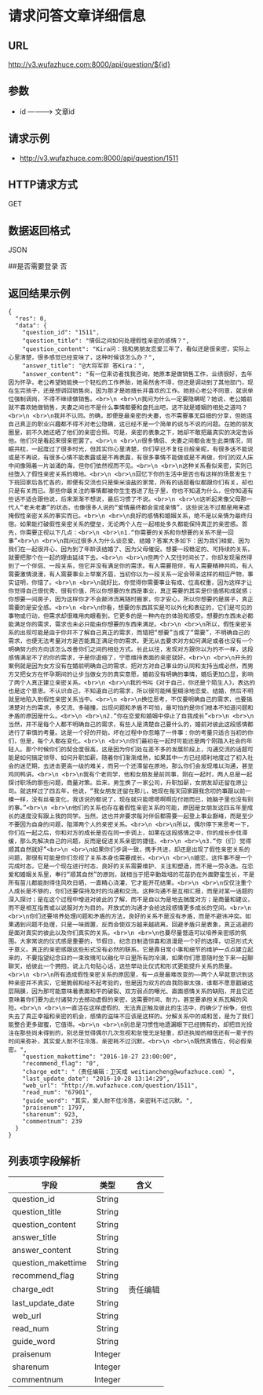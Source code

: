 
# 请求问答文章详细信息

## URL
http://v3.wufazhuce.com:8000/api/question/${id}

## 参数
+ id    ————>     文章id

## 请求示例
+ http://v3.wufazhuce.com:8000/api/question/1511

## HTTP请求方式
GET

## 数据返回格式
JSON

##是否需要登录
否

## 返回结果示例
```
{
  "res": 0,
  "data": {
    "question_id": "1511",
    "question_title": "情侣之间如何处理假性亲密的感情？",
    "question_content": "Kira问：我和男朋友恋爱三年了，看似还是很亲密，实际上心里清楚，很多感觉已经变味了，这种时候该怎么办？",
    "answer_title": "@大将军郭 答Kira：",
    "answer_content": "有一位来访者找我咨询，她原本是做销售工作，业绩很好，去年因为怀孕，老公希望她能换一个轻松的工作养胎，她虽然舍不得，但还是调动到了其他部门，现在生完孩子，还是想调回销售岗，因为那才是她擅长并喜欢的工作。她担心老公不同意，就说单位强制调岗，不得不继续做销售。<br>\n <br>\n我问为什么一定要隐瞒呢？她说，老公婚前就不喜欢她做销售，夫妻之间也不是什么事情都要和盘托出吧，这不就是婚姻的相处之道吗？<br>\n <br>\n我并不认同。的确，即便是最亲密的夫妻，也不需要事无巨细的分享，但她连自己真正的职业兴趣都不得不对老公隐瞒，这已经不是一个简单的说与不说的问题。在她的朋友圈里，前不久她还晒了他们的亲密合照。可是，亲密的表象之下，她却不敢把最真实的决定告诉他。他们只是看起来很亲密罢了。<br>\n <br>\n很多情侣、夫妻之间都会发生此类情况，同眠共枕，一起度过了很多时光，但其实你心里清楚，你们早已不复往日般亲昵，有很多话不能说或是不再说，有很多心情不能表露或是不再表露，有很多事情不能做或是不再做，你们的双人床中间像隔着一片汹涌的海，但你们依然视而不见。<br>\n <br>\n这种关系看似亲密，实则已经堕入了假性亲密关系的境地。<br>\n <br>\n回忆下你的生活中是否也有这样的场景发生？下班回家后各忙各的，即便有交流也只是柴米油盐的家常，所有的话题看似都跟你们有关，却也只是有关而已。那些你最关注的事情都被你生生吞进了肚子里，你也不知道为什么，但你知道有些话不适合跟他说，后来渐渐不想说，最后习惯了不说。<br>\n <br>\n这听起来像父母那一代人“老夫老妻”的状态，也像很多人说的“爱情最终都会变成亲情”，这些说法不过都是用来遮掩假性亲密关系的事实而已。<br>\n <br>\n良好的感情和婚姻关系，绝不是以亲情为最终归宿。如果能打破假性亲密关系的壁垒，无论两个人在一起相处多久都能保持真正的亲密感。首先，你需要正视以下几点：<br>\n <br>\n1.“你需要的关系和你想要的关系不是一回事”<br>\n <br>\n我问过很多人为什么谈恋爱、结婚？答案大多如下：因为我们相爱、因为我们在一起很开心、因为到了年龄该结婚了、因为父母催促。想要一段稳定的、可持续的关系，就要把那个在一起的理由延续下去。<br>\n <br>\n但两个人交往时间长了，你却发现虽然得到了一个伴侣、一段关系，但它并没有满足你的需求。有人需要陪伴，有人需要精神共鸣，有人需要激情浪漫，有人需要事业上举案齐眉，当初你以为一段关系一定会带来这样的相应产物，事实证明，你错了。<br>\n <br>\n就好比，你觉得你需要事业有成、位高权重，因为这样才让你觉得自己很优秀、很有价值，所以你想要的东西是事业，真正需要的其实是价值感和成就感；你想要一间房子，因为这样你才不会颠沛流离随时搬家，你才安心，所以你想要的是房子，真正需要的是安全感。<br>\n <br>\n你看，想要的东西其实是可以外化和表征的，它们是可见的事物或行动，但需求却很难用肉眼看到，它更多的是一种内在的体验和感受。想要的东西未必都能满足你的需求，需求也未必只能由你想要的东西来满足。<br>\n <br>\n所以，假性亲密关系的出现可能是由于你并不了解自己真正的需求，而错把“想要”当成了“需要”，不明确自己的需求，也便无法考量对方是否能真正满足你的需求，更无从去要求对方如何满足或者也没有一个明确努力的方向该怎么改善你们之间的相处方式。长此以往，发现对方跟你以为的不一样，这段感情满足不了的你的需求，于是你退缩了，宁愿维持表面的亲密就好。<br>\n <br>\n开头的案例就是因为女方没有在婚前明确自己的需求，把对方对自己事业的认同和支持当成必然，而男方又把女方在怀孕期间的让步当做女方的真实意愿，婚前没有明确的事情，婚后更加凸显，影响了两个人真正建立亲密关系。<br>\n <br>\n我的书叫《对于自己，你还是个陌生人》，表达的也是这个意思。不认识自己，不知道自己的需求，所以很可能稀里糊涂地恋爱、结婚，然后不明就里地陷入到假性亲密关系当中。<br>\n <br>\n换位思考，不仅要明确自己的需求，也要搞清楚对方的需求，多交流、多碰撞，出现问题和矛盾不可怕，最可怕的是你们根本不知道问题和矛盾的原因是什么。<br>\n <br>\n2.“你在恋爱和婚姻中停止了自我成长”<br>\n <br>\n当然，并不是每个人都不明确自己的需求，有些人是清楚自己要什么的，婚前对彼此这段感情都进行了审慎的考量。这是一个好的开始，坏在过程中你忽略了一件事：你的考量只适合当初的你们，但是，每个人都在变化。<br>\n <br>\n你们最初在一起时可能还是两个刚踏入社会的年轻人。那个时候你们的契合度很高，这是因为你们处在差不多的发展阶段上，沟通交流的话题可能是如何搞定领导、如何升职加薪。随着你们渐渐成熟，如果其中一方已经顺利地度过了初入社会的迷茫期，去进击更高一级的难关，而另一个还滞留在原地，那么你们会发现难以沟通，甚至鸡同鸭讲。<br>\n <br>\n我有个老同学，他和女朋友是前同事，刚在一起时，两人总是一起探讨职场的那些问题，商量对策。后来，男生换了一家公司，升职加薪，女朋友却还留在原公司。就这样过了四五年，他说，“我女朋友还留在那儿，她现在每天回家跟我念叨的事跟以前一模一样，没有丝毫变化，我该说的都说了，现在就只能嗯嗯啊啊应付她而已，她脑子里也没有别的事。”<br>\n <br>\n他们的关系也存在着假性亲密关系的可能，原因是女朋友这四五年里成长的速度没有跟上我的同学。当然，这也并非要求每对伴侣都需要一起登上事业巅峰，而是至少不要因为自身的问题，阻滞两个人的亲密关系。<br>\n <br>\n所以，偶尔停下来思考一下，你们在一起之后，你和对方的成长是否在同一步调上，如果在这段感情之中，你的成长步伐滞缓，那么先解决自己的问题，反而是促进关系亲密的捷径。<br>\n <br>\n3.“你（们）觉得顺其自然就好”<br>\n <br>\n如果你们步调一致，携手共进，却还是出现了假性亲密关系的问题，那很有可能是你们忽视了关系本身也需要成长。<br>\n <br>\n婚恋，这件事不是一个完成时态，它是一个现在进行时态，良好的关系需要维护、关注和塑造，而不是一劳永逸。在恋爱和婚姻关系里，奉行“顺其自然”的原则，就相当于把辛勤栽培的花苗扔在外面野蛮生长，不是所有苗儿都能耐得住风吹日晒，一直精心浇灌，它才能开花结果。<br>\n <br>\n仅仅注重个人成长是不够的，你们还要保持及时的沟通和交流。这种沟通不是互相汇报，而是对某一话题的深入探讨；是在这个过程中增进对彼此的了解，而不是自以为是地去揣度对方；是商量和建议，而不是相互指责或以说服对方为目的。开放式的沟通才会给这段感情更多成长的空间。<br>\n <br>\n你们还要培养处理问题和矛盾的方法，良好的关系不是没有矛盾，而是不避讳冲突。如果遇到问题不处理，只是一味搁置，反而会使双方越来越疏离，回避矛盾只是表象，真正逃避的是面对真实的彼此以及你们真实的关系。<br>\n <br>\n也要尽量营造可以培养亲密感的氛围。大家常说的仪式感是重要的，节假日、纪念日制造惊喜和浪漫是一个好的选择，切忌形式大于意义。真正的亲密感跟这些形式没有必然的联系，它是靠日常小事和细节的维护一点点建立起来的，不要指望纪念日的一束玫瑰可以融化平日里所有的冷漠，如果你们愿意随时坐下来一起聊聊天，给彼此一个拥抱，说上几句贴心话，这些举动比仪式和形式更能提升关系的质量。<br>\n <br>\n所有造成假性亲密关系的原因里，有一点是最难改变的——两个人早就意识到这种亲密并不真实，它是脆弱和经不起考验的，但是因为双方的自我防御太强，谁都不愿意戳破这层隔膜，因为那可能意味着表面和平的破裂、双方弱点的曝光、直面感情关系的缺陷，并且它还意味着你们要为此付诸努力去撼动虚假的亲密，这需要时间、耐力，甚至要承担关系瓦解的风险。<br>\n <br>\n一直活在这样虚假的、无法真正触及彼此的生活中，的确少了纷争，但也失去了真正幸福和亲密的机会，感情的滋味不应该是这样的。分解关系中的咸和苦，是为了我们能整合更多甜蜜，它值得。<br>\n <br>\n别总是习惯性地遗漏眼下已经拥有的，却把目光投注在那些尚未得到的，别总是觉得偶尔几次忽视和怠慢无足轻重，却还执拗的相信还有一辈子的时间来弥补，其实爱人耐不住冷落，亲密耗不过沉默。<br>\n <br>\n既然真情在，何必假亲密。",
    "question_makettime": "2016-10-27 23:00:00",
    "recommend_flag": "0",
    "charge_edt": "（责任编辑：卫天成 weitiancheng@wufazhuce.com）",
    "last_update_date": "2016-10-28 13:14:29",
    "web_url": "http://m.wufazhuce.com/question/1511",
    "read_num": "67901",
    "guide_word": "其实，爱人耐不住冷落，亲密耗不过沉默。",
    "praisenum": 1797,
    "sharenum": 923,
    "commentnum": 239
  }
}
```

## 列表项字段解析
|       字段        |       类型        |       含义        |
|-------------------|:-----------------:|:-----------------:|
|   question_id	    |       String	    |                   |
|   question_title  |   	String      |	                |
|   question_content|   	String      |	                |
|   answer_title    |   	String	    |                   |
|   answer_content  |   	String	    |                   |
|question_makettime |   	String      |	                |
|   recommend_flag	|       String      |	                |
|   charge_edt	    |       String	    |       责任编辑    |
|   last_update_date|	    String	    |                   |
|   web_url	        |       String	    |                   |
|   read_num        |   	String	    |                   |
|   guide_word	    |       String	    |                   |
|   praisenum	    |       Integer	    |                   |
|   sharenum	    |       Integer	    |                   |
|   commentnum	    |       Integer	    |                   |